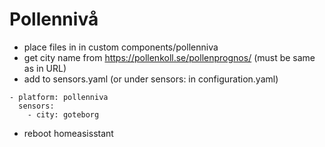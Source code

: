 # Pollennivå

- place files in in custom components/pollenniva
- get city name from https://pollenkoll.se/pollenprognos/ (must be same as in URL)
- add to sensors.yaml (or under sensors: in configuration.yaml)

```
- platform: pollenniva
  sensors:
    - city: goteborg
```

- reboot homeasisstant
